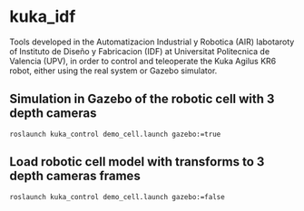 # kuka_idf
Tools developed in the Automatizacion Industrial y Robotica (AIR) labotaroty of Instituto de Diseño y Fabricacion (IDF) at Universitat Politecnica de Valencia (UPV), in order to control and teleoperate the Kuka Agilus KR6 robot, either using the real system or Gazebo simulator.


## Simulation in Gazebo of the robotic cell with 3 depth cameras

    roslaunch kuka_control demo_cell.launch gazebo:=true


## Load robotic cell model with transforms to 3 depth cameras frames

    roslaunch kuka_control demo_cell.launch gazebo:=false
